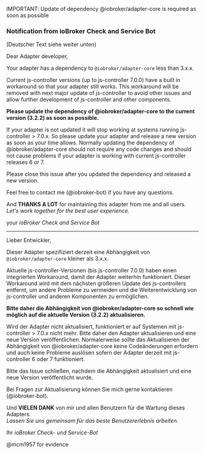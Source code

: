 IMPORTANT: Update of dependency @iobroker/adapter-core is required as soon as possible
### Notification from ioBroker Check and Service Bot
(Deutscher Text siehe weiter unten)

Dear Adapter developer,

Your adapter has a dependency to `@iobroker/adapter-core` less than 3.x.x.

Current js-controller versions (up to js-controller 7.0.0) have a built in workaround so that your adapter still works. This workaround will be removed with next major update of js-controller to avoid other issues and allow further development of js-controller and other components.

**Please update the dependency of @iobroker/adapter-core to the current version (3.2.2) as soon as possible.**

If your adapter is not updated it will stop working at systems running js-controller > 7.0.x. So please update your adapter and release a new version as soon as your time allows. Normally updating the dependency of @iobroker/adapter-core should not require any code changes and should not cause problems if your adapter is working with current js-controller releases 6 or 7.

Please close this issue after you updated the dependency and released a new version.

Feel free to contact me (@iobroker-bot) if you have any questions.

And **THANKS A LOT** for maintaining this adapter from me and all users.  
_Let's work together for the best user experience._

your
_ioBroker Check and Service Bot_

---

Lieber Entwickler,

Dieser Adapter spezifiziert derzeit eine Abhängigkeit von `@iobroker/adapter-core` kleiner als 3.x.x.

Aktuelle js-controller-Versionen (bis js-controller 7.0.0) haben einen integrierten Workaround, damit der Adapter weiterhin funktioniert. Dieser Workaround wird mit dem nächsten größeren Update des js-controllers entfernt, um andere Probleme zu vermeiden und die Weiterentwicklung von js-controller und anderen Komponenten zu ermöglichen.

**Bitte daher die Abhängigkeit von @iobroker/adapter-core so schnell wie möglich auf die aktuelle Version (3.2.2) aktualisieren.**

Wird der Adapter nicht aktualisiert, funktioniert er auf Systemen mit js-controller > 7.0.x nicht mehr. Bitte daher den Adapter aktualisieren und eine neue Version veröffentlichen. Normalerweise sollte das Aktualisieren der Abhängigkeit von @iobroker/adapter-core keine Codeänderungen erfordern und auch keine Probleme auslösen sofern der Adapter derzeit mit js-controller 6 oder 7 funktioniert.

Bitte das Issue schließen, nachdem die Abhängigkeit aktualisiert und eine neue Version veröffentlicht wurde.

Bei Fragen zur Aktualisierung können Sie mich gerne kontaktieren (@iobroker-bot).

Und **VIELEN DANK** von mir und allen Benutzern für die Wartung dieses Adapters.  
_Lassen Sie uns gemeinsam für das beste Benutzererlebnis arbeiten._

Ihr
_ioBroker Check- und Service-Bot_

@mcm1957 for evidence
